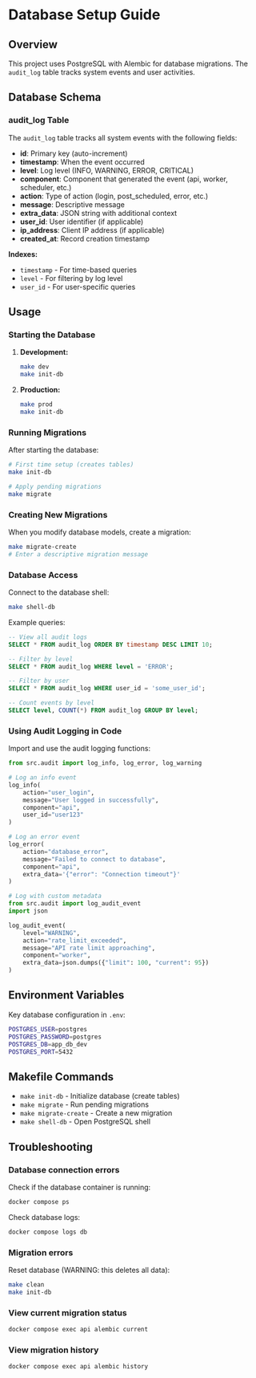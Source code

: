 # Database Setup Guide

## Overview

This project uses PostgreSQL with Alembic for database migrations. The `audit_log` table tracks system events and user activities.

## Database Schema

### audit_log Table

The `audit_log` table tracks all system events with the following fields:

- **id**: Primary key (auto-increment)
- **timestamp**: When the event occurred
- **level**: Log level (INFO, WARNING, ERROR, CRITICAL)
- **component**: Component that generated the event (api, worker, scheduler, etc.)
- **action**: Type of action (login, post_scheduled, error, etc.)
- **message**: Descriptive message
- **extra_data**: JSON string with additional context
- **user_id**: User identifier (if applicable)
- **ip_address**: Client IP address (if applicable)
- **created_at**: Record creation timestamp

**Indexes:**
- `timestamp` - For time-based queries
- `level` - For filtering by log level
- `user_id` - For user-specific queries

## Usage

### Starting the Database

1. **Development:**
   ```bash
   make dev
   make init-db
   ```

2. **Production:**
   ```bash
   make prod
   make init-db
   ```

### Running Migrations

After starting the database:

```bash
# First time setup (creates tables)
make init-db

# Apply pending migrations
make migrate
```

### Creating New Migrations

When you modify database models, create a migration:

```bash
make migrate-create
# Enter a descriptive migration message
```

### Database Access

Connect to the database shell:

```bash
make shell-db
```

Example queries:

```sql
-- View all audit logs
SELECT * FROM audit_log ORDER BY timestamp DESC LIMIT 10;

-- Filter by level
SELECT * FROM audit_log WHERE level = 'ERROR';

-- Filter by user
SELECT * FROM audit_log WHERE user_id = 'some_user_id';

-- Count events by level
SELECT level, COUNT(*) FROM audit_log GROUP BY level;
```

### Using Audit Logging in Code

Import and use the audit logging functions:

```python
from src.audit import log_info, log_error, log_warning

# Log an info event
log_info(
    action="user_login",
    message="User logged in successfully",
    component="api",
    user_id="user123"
)

# Log an error event
log_error(
    action="database_error",
    message="Failed to connect to database",
    component="api",
    extra_data='{"error": "Connection timeout"}'
)

# Log with custom metadata
from src.audit import log_audit_event
import json

log_audit_event(
    level="WARNING",
    action="rate_limit_exceeded",
    message="API rate limit approaching",
    component="worker",
    extra_data=json.dumps({"limit": 100, "current": 95})
)
```

## Environment Variables

Key database configuration in `.env`:

```bash
POSTGRES_USER=postgres
POSTGRES_PASSWORD=postgres
POSTGRES_DB=app_db_dev
POSTGRES_PORT=5432
```

## Makefile Commands

- `make init-db` - Initialize database (create tables)
- `make migrate` - Run pending migrations
- `make migrate-create` - Create a new migration
- `make shell-db` - Open PostgreSQL shell

## Troubleshooting

### Database connection errors

Check if the database container is running:
```bash
docker compose ps
```

Check database logs:
```bash
docker compose logs db
```

### Migration errors

Reset database (WARNING: this deletes all data):
```bash
make clean
make init-db
```

### View current migration status

```bash
docker compose exec api alembic current
```

### View migration history

```bash
docker compose exec api alembic history
```

